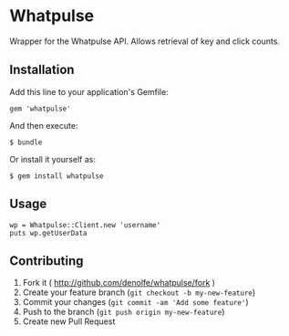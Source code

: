 # Whatpulse

Wrapper for the Whatpulse API.  Allows retrieval of key and click counts.

## Installation

Add this line to your application's Gemfile:

    gem 'whatpulse'

And then execute:

    $ bundle

Or install it yourself as:

    $ gem install whatpulse

## Usage

```
wp = Whatpulse::Client.new 'username'
puts wp.getUserData
```

## Contributing

1. Fork it ( http://github.com/denolfe/whatpulse/fork )
2. Create your feature branch (`git checkout -b my-new-feature`)
3. Commit your changes (`git commit -am 'Add some feature'`)
4. Push to the branch (`git push origin my-new-feature`)
5. Create new Pull Request
